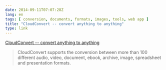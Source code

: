 ```yaml
---
date: 2014-09-11T07:07:28Z
lang: en
tags: [ conversion, documents, formats, images, tools, web app ]
title: "CloudConvert -- convert anything to anything"
type: link
---
```


[CloudConvert -- convert anything to
anything](https://cloudconvert.org/)

> CloudConvert supports the conversion between more than 100 different
> audio, video, document, ebook, archive, image, spreadsheet and
> presentation formats.

